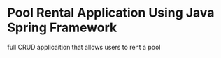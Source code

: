 # Pool Rental Application Using Java Spring Framework

full CRUD applicaition that allows users to rent a pool
